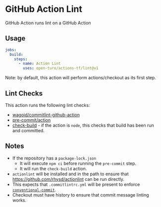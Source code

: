 # GitHub Action Lint

GitHub Action runs lint on a GitHub Action

## Usage

```yaml
jobs:
  build:
    steps:
      - name: Action Lint
        uses: open-turo/actions-tf/lint@v1
```

Note: by default, this action will perform actions/checkout as its first step.

## Lint Checks

This action runs the following lint checks:

- [wagoid/commitlint-github-action](https://github.com/wagoid/commitlint-github-action)
- [pre-commit/action](https://github.com/pre-commit/action)
- [check-build](../check-build) - if the action is `node`, this checks that build has been run and committed.

## Notes

- If the repository has a `package-lock.json`
  - It will execute `npm ci` before running the `pre-commit` step.
  - It will run the `check-build` action.
- `actionlint` will be installed and in the path to ensure that https://github.com/rhysd/actionlint can be run directly.
- This expects that `.commitlintrc.yml` will be present to enforce [`conventional-commit`](https://github.com/wagoid/commitlint-github-action).
- Checkout must have history to ensure that commit message linting works.
